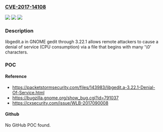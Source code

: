 ### [CVE-2017-14108](https://cve.mitre.org/cgi-bin/cvename.cgi?name=CVE-2017-14108)
![](https://img.shields.io/static/v1?label=Product&message=n%2Fa&color=blue)
![](https://img.shields.io/static/v1?label=Version&message=n%2Fa&color=blue)
![](https://img.shields.io/static/v1?label=Vulnerability&message=n%2Fa&color=brighgreen)

### Description

libgedit.a in GNOME gedit through 3.22.1 allows remote attackers to cause a denial of service (CPU consumption) via a file that begins with many '\0' characters.

### POC

#### Reference
- https://packetstormsecurity.com/files/143983/libgedit.a-3.22.1-Denial-Of-Service.html
- https://bugzilla.gnome.org/show_bug.cgi?id=791037
- https://cxsecurity.com/issue/WLB-2017090008

#### Github
No GitHub POC found.

